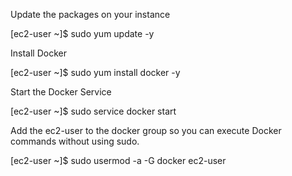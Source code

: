 Update the packages on your instance

[ec2-user ~]$ sudo yum update -y

Install Docker

[ec2-user ~]$ sudo yum install docker -y

Start the Docker Service

[ec2-user ~]$ sudo service docker start

Add the ec2-user to the docker group so you can execute Docker commands without using sudo.

[ec2-user ~]$ sudo usermod -a -G docker ec2-user
